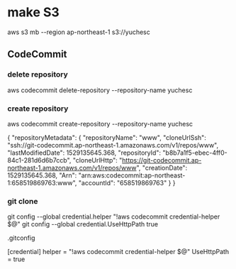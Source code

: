 # make S3
aws s3 mb --region ap-northeast-1 s3://yuchesc
 
 
## CodeCommit

### delete repository
aws codecommit delete-repository --repository-name yuchesc

### create repository
aws codecommit create-repository --repository-name yuchesc

{
    "repositoryMetadata": {
        "repositoryName": "www",
        "cloneUrlSsh": "ssh://git-codecommit.ap-northeast-1.amazonaws.com/v1/repos/www",
        "lastModifiedDate": 1529135645.368,
        "repositoryId": "b8b7a1f5-ebec-4ff0-84c1-281d6d6b7ccb",
        "cloneUrlHttp": "https://git-codecommit.ap-northeast-1.amazonaws.com/v1/repos/www",
        "creationDate": 1529135645.368,
        "Arn": "arn:aws:codecommit:ap-northeast-1:658519869763:www",
        "accountId": "658519869763"
    }
}

### git clone

git config --global credential.helper "!aws codecommit credential-helper $@"
git config --global credential.UseHttpPath true

.gitconfig

[credential]
        helper = "!aws codecommit credential-helper $@"
        UseHttpPath = true
